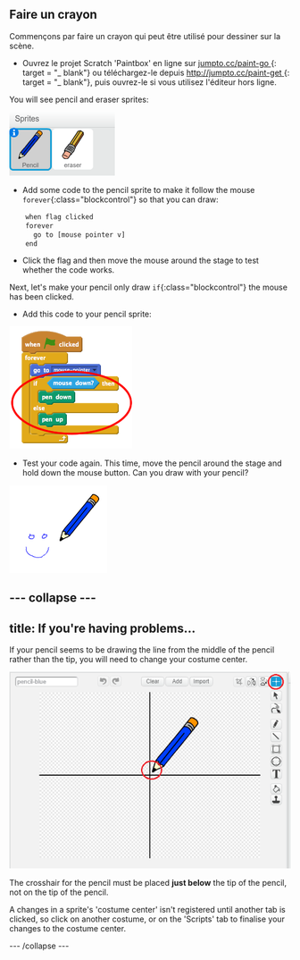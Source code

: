 ## Faire un crayon

Commençons par faire un crayon qui peut être utilisé pour dessiner sur la scène.

+ Ouvrez le projet Scratch 'Paintbox' en ligne sur [ jumpto.cc/paint-go ](http://jumpto.cc/paint-go) {: target = "_ blank"} ou téléchargez-le depuis [ http://jumpto.cc/paint-get ](http://jumpto.cc/paint-get) {: target = "_ blank"}, puis ouvrez-le si vous utilisez l'éditeur hors ligne.

You will see pencil and eraser sprites:

![screenshot](images/paint-starter.png)

+ Add some code to the pencil sprite to make it follow the mouse `forever`{:class="blockcontrol"} so that you can draw:

```blocks
    when flag clicked
    forever
      go to [mouse pointer v]
    end
```

+ Click the flag and then move the mouse around the stage to test whether the code works.

Next, let's make your pencil only draw `if`{:class="blockcontrol"} the mouse has been clicked.

+ Add this code to your pencil sprite:

![screenshot](images/paint-pencil-draw-code.png)

+ Test your code again. This time, move the pencil around the stage and hold down the mouse button. Can you draw with your pencil?

![screenshot](images/paint-draw.png)

## \--- collapse \---

## title: If you're having problems...

If your pencil seems to be drawing the line from the middle of the pencil rather than the tip, you will need to change your costume center.

![Costume center](images/costume-center.png)

The crosshair for the pencil must be placed **just below** the tip of the pencil, not on the tip of the pencil.

A changes in a sprite's 'costume center' isn't registered until another tab is clicked, so click on another costume, or on the 'Scripts' tab to finalise your changes to the costume center.

\--- /collapse \---